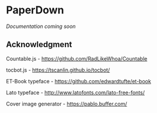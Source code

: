 # PaperDown


*Documentation coming soon*


## Acknowledgment

Countable.js - https://github.com/RadLikeWhoa/Countable

tocbot.js - https://tscanlin.github.io/tocbot/

ET-Book typeface - https://github.com/edwardtufte/et-book

Lato typeface - http://www.latofonts.com/lato-free-fonts/

Cover image generator - https://pablo.buffer.com/
